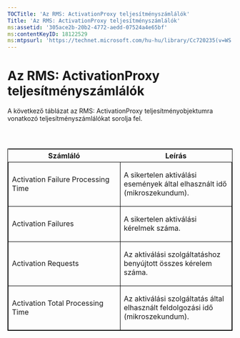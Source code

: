 ```yaml
---
TOCTitle: 'Az RMS: ActivationProxy teljesítményszámlálók'
Title: 'Az RMS: ActivationProxy teljesítményszámlálók'
ms:assetid: '305ace2b-20b2-4772-aedd-07524a4e65bf'
ms:contentKeyID: 18122529
ms:mtpsurl: 'https://technet.microsoft.com/hu-hu/library/Cc720235(v=WS.10)'
---
```


Az RMS: ActivationProxy teljesítményszámlálók
=============================================

A következő táblázat az RMS: ActivationProxy teljesítményobjektumra vonatkozó teljesítményszámlálókat sorolja fel.

###  

<p> </p>
<table style="border:1px solid black;">
<colgroup>
<col width="50%" />
<col width="50%" />
</colgroup>
<thead>
<tr class="header">
<th>Számláló</th>
<th>Leírás</th>
</tr>
</thead>
<tbody>
<tr class="odd">
<td style="border:1px solid black;"><p>Activation Failure Processing Time</p></td>
<td style="border:1px solid black;"><p>A sikertelen aktiválási események által elhasznált idő (mikroszekundum).</p></td>
</tr>  
<tr class="even">
<td style="border:1px solid black;"><p>Activation Failures</p></td>
<td style="border:1px solid black;"><p>A sikertelen aktiválási kérelmek száma.</p></td>
</tr>  
<tr class="odd">
<td style="border:1px solid black;"><p>Activation Requests</p></td>
<td style="border:1px solid black;"><p>Az aktiválási szolgáltatáshoz benyújtott összes kérelem száma.</p></td>
</tr>  
<tr class="even">
<td style="border:1px solid black;"><p>Activation Total Processing Time</p></td>
<td style="border:1px solid black;"><p>Az aktiválási szolgáltatás által elhasznált feldolgozási idő (mikroszekundum).</p></td>
</tr>  
</tbody>  
</table>
